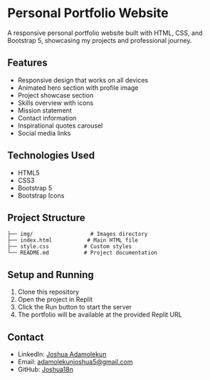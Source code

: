 
# Personal Portfolio Website

A responsive personal portfolio website built with HTML, CSS, and Bootstrap 5, showcasing my projects and professional journey.

## Features

- Responsive design that works on all devices
- Animated hero section with profile image
- Project showcase section
- Skills overview with icons
- Mission statement
- Contact information
- Inspirational quotes carousel
- Social media links

## Technologies Used

- HTML5
- CSS3
- Bootstrap 5
- Bootstrap Icons

## Project Structure

```
├── img/                  # Images directory
├── index.html           # Main HTML file
├── style.css           # Custom styles
└── README.md           # Project documentation
```

## Setup and Running

1. Clone this repository
2. Open the project in Replit
3. Click the Run button to start the server
4. The portfolio will be available at the provided Replit URL

## Contact

- LinkedIn: [Joshua Adamolekun](https://www.linkedin.com/in/joshua-adamolekun/)
- Email: adamolekunjoshua5@gmail.com
- GitHub: [Joshua18n](https://github.com/Joshua18n)
